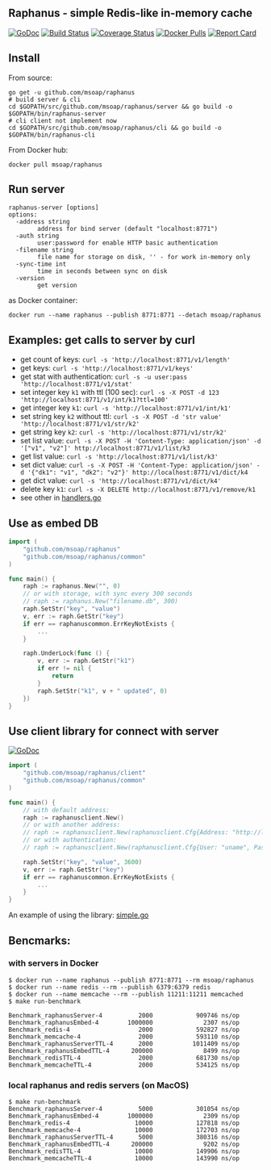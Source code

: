Raphanus - simple Redis-like in-memory cache
--------------------------------------------
[![GoDoc](https://godoc.org/github.com/msoap/raphanus?status.svg)](https://godoc.org/github.com/msoap/raphanus)
[![Build Status](https://travis-ci.org/msoap/raphanus.svg?branch=master)](https://travis-ci.org/msoap/raphanus)
[![Coverage Status](https://coveralls.io/repos/github/msoap/raphanus/badge.svg?branch=master)](https://coveralls.io/github/msoap/raphanus?branch=master)
[![Docker Pulls](https://img.shields.io/docker/pulls/msoap/raphanus.svg?maxAge=3600)](https://hub.docker.com/r/msoap/raphanus/)
[![Report Card](https://goreportcard.com/badge/github.com/msoap/raphanus)](https://goreportcard.com/report/github.com/msoap/raphanus)

## Install

From source:

    go get -u github.com/msoap/raphanus
    # build server & cli
    cd $GOPATH/src/github.com/msoap/raphanus/server && go build -o $GOPATH/bin/raphanus-server
    # cli client not implement now
    cd $GOPATH/src/github.com/msoap/raphanus/cli && go build -o $GOPATH/bin/raphanus-cli

From Docker hub:

    docker pull msoap/raphanus

## Run server

    raphanus-server [options]
    options:
      -address string
           	address for bind server (default "localhost:8771")
      -auth string
           	user:password for enable HTTP basic authentication
      -filename string
           	file name for storage on disk, '' - for work in-memory only
      -sync-time int
           	time in seconds between sync on disk
      -version
           	get version

as Docker container:

    docker run --name raphanus --publish 8771:8771 --detach msoap/raphanus

## Examples: get calls to server by curl

 * get count of keys: `curl -s 'http://localhost:8771/v1/length'`
 * get keys: `curl -s 'http://localhost:8771/v1/keys'`
 * get stat with authentication: `curl -s -u user:pass 'http://localhost:8771/v1/stat'`
 * set integer key `k1` with ttl (100 sec): `curl -s -X POST -d 123 'http://localhost:8771/v1/int/k1?ttl=100'`
 * get integer key `k1`: `curl -s 'http://localhost:8771/v1/int/k1'`
 * set string key `k2` without ttl: `curl -s -X POST -d 'str value' 'http://localhost:8771/v1/str/k2'`
 * get string key `k2`: `curl -s 'http://localhost:8771/v1/str/k2'`
 * set list value: `curl -s -X POST -H 'Content-Type: application/json' -d '["v1", "v2"]' http://localhost:8771/v1/list/k3`
 * get list value: `curl -s 'http://localhost:8771/v1/list/k3'`
 * set dict value: `curl -s -X POST -H 'Content-Type: application/json' -d '{"dk1": "v1", "dk2": "v2"}' http://localhost:8771/v1/dict/k4`
 * get dict value: `curl -s 'http://localhost:8771/v1/dict/k4'`
 * delete key `k1`: `curl -s -X DELETE http://localhost:8771/v1/remove/k1`
 * see other in [handlers.go](https://github.com/msoap/raphanus/blob/master/server/handlers.go)

## Use as embed DB

```Go
import (
    "github.com/msoap/raphanus"
    "github.com/msoap/raphanus/common"
)

func main() {
    raph := raphanus.New("", 0)
    // or with storage, with sync every 300 seconds
    // raph := raphanus.New("filename.db", 300)
    raph.SetStr("key", "value")
    v, err := raph.GetStr("key")
    if err == raphanuscommon.ErrKeyNotExists {
        ...
    }

    raph.UnderLock(func () {
        v, err := raph.GetStr("k1")
        if err != nil {
            return
        }
        raph.SetStr("k1", v + " updated", 0)
    })
}
```

## Use client library for connect with server
[![GoDoc](https://godoc.org/github.com/msoap/raphanus/client?status.svg)](https://godoc.org/github.com/msoap/raphanus/client)

```Go
import (
    "github.com/msoap/raphanus/client"
    "github.com/msoap/raphanus/common"
)

func main() {
	// with default address:
	raph := raphanusclient.New()
	// or with another address:
	// raph := raphanusclient.New(raphanusclient.Cfg{Address: "http://localhost:8771"})
	// or with authentication:
	// raph := raphanusclient.New(raphanusclient.Cfg{User: "uname", Password: "pass"})

    raph.SetStr("key", "value", 3600)
    v, err := raph.GetStr("key")
    if err == raphanuscommon.ErrKeyNotExists {
        ...
    }
}
```

An example of using the library: [simple.go](https://github.com/msoap/raphanus/blob/master/client/examples/simple.go)

## Bencmarks:
### with servers in Docker

    $ docker run --name raphanus --publish 8771:8771 --rm msoap/raphanus
    $ docker run --name redis --rm --publish 6379:6379 redis
    $ docker run --name memcache --rm --publish 11211:11211 memcached
    $ make run-benchmark
    
    Benchmark_raphanusServer-4     	    2000       	    909746 ns/op
    Benchmark_raphanusEmbed-4      	 1000000       	      2307 ns/op
    Benchmark_redis-4              	    2000       	    592827 ns/op
    Benchmark_memcache-4           	    2000       	    593110 ns/op
    Benchmark_raphanusServerTTL-4  	    2000       	   1011409 ns/op
    Benchmark_raphanusEmbedTTL-4   	  200000       	      8499 ns/op
    Benchmark_redisTTL-4           	    2000       	    681730 ns/op
    Benchmark_memcacheTTL-4        	    2000       	    534125 ns/op

### local raphanus and redis servers (on MacOS)

    $ make run-benchmark
    Benchmark_raphanusServer-4     	    5000       	    301054 ns/op
    Benchmark_raphanusEmbed-4      	 1000000       	      2309 ns/op
    Benchmark_redis-4              	   10000       	    127818 ns/op
    Benchmark_memcache-4           	   10000       	    172703 ns/op
    Benchmark_raphanusServerTTL-4  	    5000       	    380316 ns/op
    Benchmark_raphanusEmbedTTL-4   	  200000       	      9202 ns/op
    Benchmark_redisTTL-4           	   10000       	    149906 ns/op
    Benchmark_memcacheTTL-4        	   10000       	    143990 ns/op
